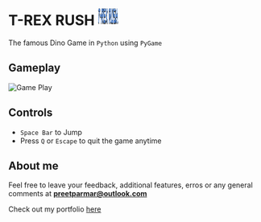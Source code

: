 # T-REX RUSH <img src="Assets/Images/logo.png" width="40" height="35"/>
The famous Dino Game in `Python` using `PyGame`

## Gameplay
![Game Play](/TRex-Rush/Assests/Images/gameplay.gif)

## Controls
- `Space Bar` to Jump
- Press `Q` or `Escape` to quit the game anytime

## About me
Feel free to leave your feedback, additional features, erros or any general comments at **preetparmar@outlook.com**

Check out my portfolio [here](https://preetparmar.github.io/ "My Portfolio")
